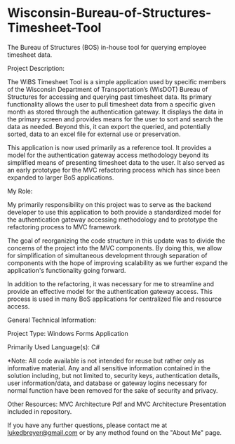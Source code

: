 # Wisconsin-Bureau-of-Structures-Timesheet-Tool
The Bureau of Structures (BOS) in-house tool for querying employee timesheet data.


Project Description:

The WiBS Timesheet Tool is a simple application used by specific members of the Wisconsin Department of Transportation’s (WisDOT) Bureau of Structures for accessing and querying past timesheet data. Its primary functionality allows the user to pull timesheet data from a specific given month as stored through the authentication gateway. It displays the data in the primary screen and provides means for the user to sort and search the data as needed. Beyond this, it can export the queried, and potentially sorted, data to an excel file for external use or preservation.

This application is now used primarily as a reference tool. It provides a model for the authentication gateway access methodology beyond its simplified means of presenting timesheet data to the user. It also served as an early prototype for the MVC refactoring process which has since been expanded to larger BoS applications.

My Role:

My primarily responsibility on this project was to serve as the backend developer to use this application to both provide a standardized model for the authentication gateway accessing methodology and to prototype the refactoring process to MVC framework.

The goal of reorganizing the code structure in this update was to divide the concerns of the project into the MVC components. By doing this, we allow for simplification of simultaneous development through separation of components with the hope of improving scalability as we further expand the application's functionality going forward.

In addition to the refactoring, it was necessary for me to streamline and provide an effective model for the authentication gateway access. This process is used in many BoS applications for centralized file and resource access.

General Technical Information:

Project Type:
Windows Forms Application

Primarily Used Language(s):
C#

*Note: All code available is not intended for reuse but rather only as informative material. Any and all sensitive information contained in the solution including, but not limited to, security keys, authentication details, user information/data, and database or gateway logins necessary for normal function have been removed for the sake of security and privacy. 

Other Resources:
MVC Architecture Pdf and MVC Architecture Presentation included in repository.

If you have any further questions, please contact me at lukedbreyer@gmail.com or by any method found on the "About Me" page.
